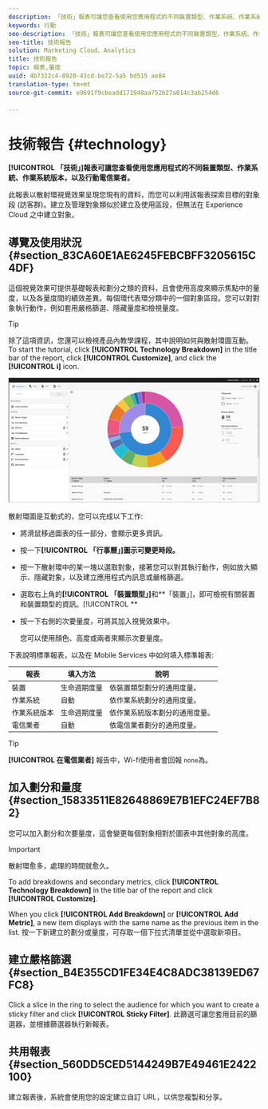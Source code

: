 ```yaml
---
description: 「技術」報表可讓您查看使用您應用程式的不同裝置類型、作業系統、作業系統版本，以及行動電信業者。
keywords: 行動
seo-description: 「技術」報表可讓您查看使用您應用程式的不同裝置類型、作業系統、作業系統版本，以及行動電信業者。
seo-title: 技術報告
solution: Marketing Cloud、Analytics
title: 技術報告
topic: 報表,量度
uuid: 4b7322c4-8920-43cd-be72-5a5 bd515 ae84
translation-type: tm+mt
source-git-commit: e9691f9cbeadd171948aa752b27a014c3ab254d6

---
```



# 技術報告 {#technology}

**[!UICONTROL 「技術」]報表可讓您查看使用您應用程式的不同裝置類型、作業系統、作業系統版本，以及行動電信業者。**

此報表以散射環視覺效果呈現您現有的資料，而您可以利用該報表探索目標的對象段 (訪客群)。建立及管理對象類似於建立及使用區段，但無法在 Experience Cloud 之中建立對象。

## 導覽及使用狀況 {#section_83CA60E1AE6245FEBCBFF3205615C4DF}

這個視覺效果可提供基礎報表和劃分之類的資料，且會使用高度來顯示焦點中的量度，以及各量度間的績效差異。每個環代表環分類中的一個對象區段。您可以對對象執行動作，例如套用嚴格篩選、隱藏量度和檢視量度。

>[!TIP]
>
>除了這項資訊，您還可以檢視產品內教學課程，其中說明如何與散射環圖互動。To start the tutorial, click **[!UICONTROL Technology Breakdown]** in the title bar of the report, click **[!UICONTROL Customize]**, and click the **[!UICONTROL i]** icon.

![](assets/report_technology.png)

散射環圖是互動式的，您可以完成以下工作:

* 將滑鼠移過圖表的任一部分，會顯示更多資訊。
* 按一下&#x200B;**[!UICONTROL 「行事曆」]圖示可變更時段。**
* 按一下散射環中的某一塊以選取對象，接著您可以對其執行動作，例如放大顯示、隱藏對象，以及建立應用程式內訊息或嚴格篩選。
* 選取右上角的&#x200B;**[!UICONTROL 「裝置類型」]**&#x200B;和&#x200B;**「裝置」]，即可檢視有關裝置和裝置類型的資訊。[!UICONTROL **

* 按一下右側的次要量度，可將其加入視覺效果中。

   您可以使用顏色、高度或兩者來顯示次要量度。

下表說明標準報表，以及在 Mobile Services 中如何填入標準報表:

| 報表 | 填入方法 | 說明 |
|--- |--- |--- |
| 裝置 | 生命週期度量 | 依裝置類型劃分的通用度量。 |
| 作業系統 | 自動 | 依作業系統劃分的通用度量。 |
| 作業系統版本 | 生命週期度量 | 依作業系統版本劃分的通用度量。 |
| 電信業者 | 自動 | 依電信業者劃分的通用度量。 |

>[!TIP]
>
>**[!UICONTROL 在電信業者]** 報告中，Wi-fi使用者會回報 `none`為。


## 加入劃分和量度 {#section_15833511E82648869E7B1EFC24EF7B82}

您可以加入劃分和次要量度，這會變更每個對象相對於圖表中其他對象的高度。

>[!IMPORTANT]
>
>散射環愈多，處理的時間就愈久。

To add breakdowns and secondary metrics, click **[!UICONTROL Technology Breakdown]** in the title bar of the report and click **[!UICONTROL Customize]**.

When you click **[!UICONTROL Add Breakdown]** or **[!UICONTROL Add Metric]**, a new item displays with the same name as the previous item in the list. 按一下新建立的劃分或量度，可存取一個下拉式清單並從中選取新項目。

## 建立嚴格篩選 {#section_B4E355CD1FE34E4C8ADC38139ED67FC8}

Click a slice in the ring to select the audience for which you want to create a sticky filter and click **[!UICONTROL Sticky Filter]**. 此篩選可讓您套用目前的篩選器，並根據篩選器執行新報表。

## 共用報表 {#section_560DD5CED5144249B7E49461E2422100}

建立報表後，系統會使用您的設定建立自訂 URL，以供您複製和分享。
